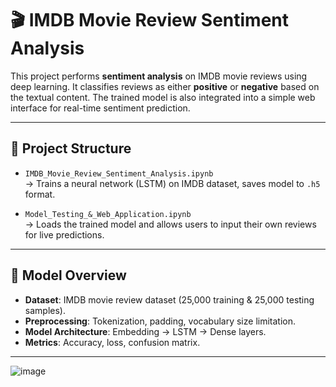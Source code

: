 # 🎬 IMDB Movie Review Sentiment Analysis

This project performs **sentiment analysis** on IMDB movie reviews using deep learning. It classifies reviews as either **positive** or **negative** based on the textual content. The trained model is also integrated into a simple web interface for real-time sentiment prediction.

---

## 🚀 Project Structure

- `IMDB_Movie_Review_Sentiment_Analysis.ipynb`  
  → Trains a neural network (LSTM) on IMDB dataset, saves model to `.h5` format.

- `Model_Testing_&_Web_Application.ipynb`  
  → Loads the trained model and allows users to input their own reviews for live predictions.

---

## 🧠 Model Overview

- **Dataset**: IMDB movie review dataset (25,000 training & 25,000 testing samples).
- **Preprocessing**: Tokenization, padding, vocabulary size limitation.
- **Model Architecture**: Embedding → LSTM → Dense layers.
- **Metrics**: Accuracy, loss, confusion matrix.

---

![image](https://github.com/user-attachments/assets/1fa3ec63-c838-4d82-bd5c-37e75a4e5d6e)
